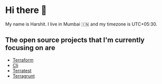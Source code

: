 # Hi there 👋

My name is Harshit. I live in Mumbai 🇮🇳 and my timezone is UTC+05:30.

## The open source projects that I'm currently focusing on are

- [Terraform](https://github.com/hashicorp/terraform)
- [Cli](https://github.com/mitchellh/cli)
- [Terratest](https://github.com/gruntwork-io/terratest)
- [Terragrunt](https://github.com/gruntwork-io/terragrunt)

<!--
**sharma1612harshit/sharma1612harshit** is a ✨ _special_ ✨ repository because its `README.md` (this file) appears on your GitHub profile.

Here are some ideas to get you started:

- 🔭 I’m currently working on ...
- 🌱 I’m currently learning ...
- 👯 I’m looking to collaborate on ...
- 🤔 I’m looking for help with ...
- 💬 Ask me about ...
- 📫 How to reach me: ...
- 😄 Pronouns: ...
- ⚡ Fun fact: ...
-->
